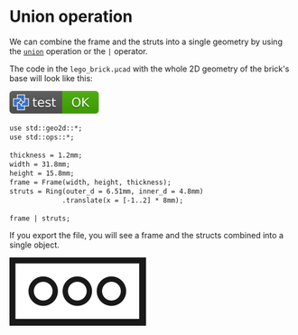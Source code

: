 # Union operation

We can combine the frame and the struts into a single geometry by using the
[`union`](../libs/std/ops/union.md)
operation or the `|` operator.

The code in the `lego_brick.µcad` with the whole 2D geometry of the brick's base will look like this:

[![test](.test/operations.svg)](.test/operations.log)

```µcad,operations
use std::geo2d::*;
use std::ops::*;

thickness = 1.2mm;
width = 31.8mm;
height = 15.8mm;
frame = Frame(width, height, thickness);
struts = Ring(outer_d = 6.51mm, inner_d = 4.8mm)
             .translate(x = [-1..2] * 8mm);

frame | struts;
```

If you export the file, you will see a frame and the structs combined into a single object.

![Picture](.test/operations-out.svg)

